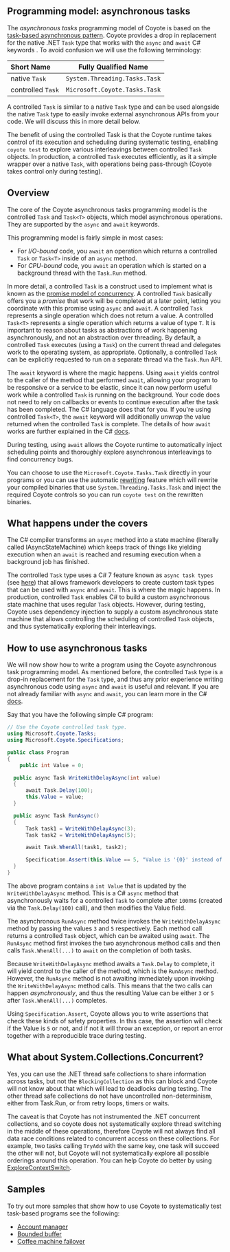 ## Programming model: asynchronous tasks

The _asynchronous tasks_ programming model of Coyote is based on the [task-based asynchronous
pattern](https://docs.microsoft.com/en-us/dotnet/standard/asynchronous-programming-patterns/task-based-asynchronous-pattern-tap).
Coyote provides a drop in replacement for the native .NET `Task` type that works with the `async`
and `await` C# keywords . To avoid confusion we will use the following terminology:

| Short Name        | Fully Qualified Name            |
| :-------------    | :-----------------------------: |
|  native `Task`    | `System.Threading.Tasks.Task`   |
| controlled `Task` | `Microsoft.Coyote.Tasks.Task`   |

A controlled `Task` is similar to a native `Task` type and can be used alongside the native `Task`
type to easily invoke external asynchronous APIs from your code. We will discuss this in more detail
below.

The benefit of using the controlled Task is that the Coyote runtime takes control of its execution
and scheduling during systematic testing, enabling `coyote test` to explore various interleavings
between controlled `Task` objects. In production, a controlled `Task` executes efficiently, as it a
simple wrapper over a native `Task`, with operations being pass-through (Coyote takes control only
during testing).

## Overview

The core of the Coyote asynchronous tasks programming model is the controlled `Task` and `Task<T>`
objects, which model asynchronous operations. They are supported by the `async` and `await`
keywords.

This programming model is fairly simple in most cases:
- For _I/O-bound_ code, you `await` an operation which returns a controlled `Task` or `Task<T>`
  inside of an `async` method.
- For _CPU-bound_ code, you `await` an operation which is started on a background thread with the
  `Task.Run` method.

In more detail, a controlled `Task` is a construct used to implement what is known as the [promise
model of concurrency](https://en.wikipedia.org/wiki/Futures_and_promises). A controlled `Task`
basically offers you a _promise_ that work will be completed at a later point, letting you
coordinate with this promise using `async` and `await`. A controlled `Task` represents a single
operation which does not return a value. A controlled `Task<T>` represents a single operation which
returns a value of type `T`. It is important to reason about tasks as abstractions of work happening
asynchronously, and not an abstraction over threading. By default, a controlled `Task` executes
(using a `Task`) on the current thread and delegates work to the operating system, as appropriate.
Optionally, a controlled `Task` can be explicitly requested to run on a separate thread via the
`Task.Run` API.

The `await` keyword is where the magic happens. Using `await` yields control to the caller of the
method that performed `await`, allowing your program to be responsive or a service to be elastic,
since it can now perform useful work while a controlled `Task` is running on the background. Your
code does not need to rely on callbacks or events to continue execution after the task has been
completed. The C# language does that for you. If you're using controlled `Task<T>`, the `await`
keyword will additionally _unwrap_ the value returned when the controlled `Task` is complete. The
details of how `await` works are further explained in the C#
[docs](https://docs.microsoft.com/en-us/dotnet/standard/asynchronous-programming-patterns/task-based-asynchronous-pattern-tap).

During testing, using `await` allows the Coyote runtime to automatically inject scheduling points
and thoroughly explore asynchronous interleavings to find concurrency bugs.

You can choose to use the `Microsoft.Coyote.Tasks.Task` directly in your programs or you can use
the automatic [rewriting](rewriting.md) feature which will rewrite your compiled binaries that use
`System.Threading.Tasks.Task` and inject the required Coyote controls so you can run `coyote test`
on the rewritten binaries.

## What happens under the covers

The C# compiler transforms an `async` method into a state machine (literally called
IAsyncStateMachine) which keeps track of things like yielding execution when an `await` is reached
and resuming execution when a background job has finished.

The controlled `Task` type uses a C# 7 feature known as `async task types` (see
[here](https://github.com/dotnet/roslyn/blob/master/docs/features/task-types.md)) that allows
framework developers to create custom task types that can be used with `async` and `await`. This is
where the magic happens. In production, controlled `Task` enables C# to build a custom asynchronous
state machine that uses regular `Task` objects. However, during testing, Coyote uses dependency
injection to supply a custom asynchronous state machine that allows controlling the scheduling of
controlled `Task` objects, and thus systematically exploring their interleavings.

## How to use asynchronous tasks

We will now show how to write a program using the Coyote asynchronous task programming model. As
mentioned before, the controlled `Task` type is a drop-in replacement for the `Task` type, and thus
any prior experience writing asynchronous code using `async` and `await` is useful and relevant. If
you are not already familiar with `async` and `await`, you can learn more in the C#
[docs](https://docs.microsoft.com/en-us/dotnet/standard/async-in-depth).

Say that you have the following simple C# program:

```c#
// Use the Coyote controlled task type.
using Microsoft.Coyote.Tasks;
using Microsoft.Coyote.Specifications;

public class Program
{
    public int Value = 0;

  public async Task WriteWithDelayAsync(int value)
  {
      await Task.Delay(100);
      this.Value = value;
  }

  public async Task RunAsync()
  {
      Task task1 = WriteWithDelayAsync(3);
      Task task2 = WriteWithDelayAsync(5);

      await Task.WhenAll(task1, task2);

      Specification.Assert(this.Value == 5, "Value is '{0}' instead of 5.", this.Value);
  }
}
```

The above program contains a `int Value` that is updated by the `WriteWithDelayAsync` method. This
is a C# `async` method that asynchronously waits for a controlled `Task` to complete after `100`ms
(created via the `Task.Delay(100)` call), and then modifies the Value field.

The asynchronous `RunAsync` method twice invokes the `WriteWithDelayAsync` method by passing the
values `3` and `5` respectively. Each method call returns a controlled `Task` object, which can be
awaited using `await`. The `RunAsync` method first invokes the two asynchronous method calls and
then calls `Task.WhenAll(...)` to `await` on the completion of both tasks.

Because `WriteWithDelayAsync` method awaits a `Task.Delay` to complete, it will yield control to
the caller of the method, which is the `RunAsync` method. However, the `RunAsync` method is not
awaiting immediately upon invoking the `WriteWithDelayAsync` method calls. This means that the two
calls can happen _asynchronously_, and thus the resulting Value can be either `3` or `5` after
`Task.WhenAll(...)` completes.

Using `Specification.Assert`, Coyote allows you to write assertions that check these kinds of safety
properties. In this case, the assertion will check if the Value is `5` or not, and if not it will
throw an exception, or report an error together with a reproducible trace during testing.

## What about System.Collections.Concurrent?

Yes, you can use the .NET thread safe collections to share information across tasks, but not the
`BlockingCollection` as this can block and Coyote will not know about that which will lead to
deadlocks during testing. The other thread safe collections do not have uncontrolled
non-determinism, either from Task.Run, or from retry loops, timers or waits.

The caveat is that Coyote has not instrumented the .NET concurrent collections, and so coyote does
not systematically explore thread switching in the middle of these operations, therefore Coyote
will not always find all data race conditions related to concurrent access on these collections.
For example, two tasks calling `TryAdd` with the same key, one task will succeed the other will
not, but Coyote will not systematically explore all possible orderings around this operation. You
can help Coyote do better by using [ExploreContextSwitch](../interleavings).

## Samples

To try out more samples that show how to use Coyote to systematically test task-based programs see
the following:

- [Account manager](../../../tutorials/account-manager)
- [Bounded buffer](../../../tutorials/bounded-buffer)
- [Coffee machine failover](../../../tutorials/failover-coffee-machine)
